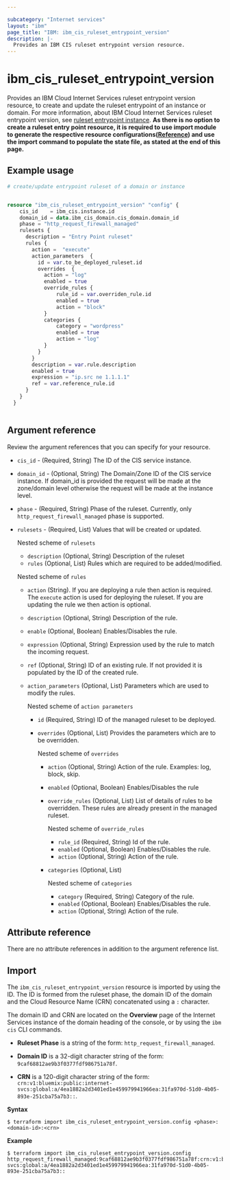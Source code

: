 ```yaml
---

subcategory: "Internet services"
layout: "ibm"
page_title: "IBM: ibm_cis_ruleset_entrypoint_version"
description: |-
  Provides an IBM CIS ruleset entrypoint version resource.
---
```


# ibm_cis_ruleset_entrypoint_version
Provides an IBM Cloud Internet Services ruleset entrypoint version resource, to create and update the ruleset entrypoint of an instance or domain. For more information, about IBM Cloud Internet Services ruleset entrypoint version, see [ruleset entrypoint instance](https://cloud.ibm.com/docs/cis?topic=cis-managed-rules-overview).
**As there is no option to create a ruleset entry point resource, it is required to use import module to generate the respective resource configurations([Reference](https://test.cloud.ibm.com/docs/cis?topic=cis-terraform-generating-configuration)) and use the import command to populate the state file, as stated at the end of this page.**

## Example usage

```terraform
# create/update entrypoint ruleset of a domain or instance


resource "ibm_cis_ruleset_entrypoint_version" "config" {
    cis_id    = ibm_cis.instance.id
    domain_id = data.ibm_cis_domain.cis_domain.domain_id
    phase = "http_request_firewall_managed"
    rulesets {
      description = "Entry Point ruleset"
      rules {
        action =  "execute"
        action_parameters  {
          id = var.to_be_deployed_ruleset.id
          overrides  {
            action = "log"
            enabled = true
            override_rules {
                rule_id = var.overriden_rule.id
                enabled = true
                action = "block"
            }
            categories {
                category = "wordpress"
                enabled = true
                action = "log"
            }
          }
        }
        description = var.rule.description
        enabled = true
        expression = "ip.src ne 1.1.1.1"
        ref = var.reference_rule.id
      }
    }
  }



```

## Argument reference
Review the argument references that you can specify for your resource. 

- `cis_id` - (Required, String) The ID of the CIS service instance.
- `domain_id` - (Optional, String) The Domain/Zone ID of the CIS service instance. If domain_id is provided the request will be made at the zone/domain level otherwise the request will be made at the instance level.
- `phase` - (Required, String) Phase of the ruleset. Currently, only `http_request_firewall_managed` phase is supported.
- `rulesets` - (Required, List) Values that will be created or updated.

  Nested scheme of `rulesets`
  - `description` (Optional, String) Description of the ruleset
  - `rules` (Optional, List) Rules which are required to be added/modified.

  Nested scheme of `rules`
    - `action` (String). If you are deploying a rule then action is required. The `execute` action is used for deploying the ruleset. If you are updating the rule we then action is optional.
    - `description` (Optional, String) Description of the rule.
    - `enable` (Optional, Boolean) Enables/Disables the rule.
    - `expression` (Optional, String) Expression used by the rule to match the incoming request.
    - `ref` (Optional, String) ID of an existing rule. If not provided it is populated by the ID of the created rule.
    - `action_parameters` (Optional, List) Parameters which are used to modify the rules.

      Nested scheme of `action parameters`
      - `id` (Required, String) ID of the managed ruleset to be deployed.
      - `overrides` (Optional, List) Provides the parameters which are to be overridden.

        Nested scheme of `overrides`
        - `action` (Optional, String) Action of the rule. Examples: log, block, skip.
        - `enabled` (Optional, Boolean) Enables/Disables the rule
        - `override_rules` (Optional, List) List of details of rules to be overridden. These rules are already present in the managed ruleset.

          Nested scheme of `override_rules`
          - `rule_id` (Required, String) Id of the rule.
          - `enabled` (Optional, Boolean) Enables/Disables the rule.
          - `action` (Optional, String) Action of the rule.
        - `categories` (Optional, List)

          Nested scheme of `categories`
          - `category` (Required, String) Category of the rule.
          - `enabled` (Optional, Boolean) Enables/Disables the rule.
          - `action` (Optional, String) Action of the rule.
        

## Attribute reference
There are no attribute references in addition to the argument reference list.


## Import
The `ibm_cis_ruleset_entrypoint_version` resource is imported by using the ID. The ID is formed from the ruleset phase, the domain ID of the domain and the Cloud Resource Name (CRN) concatenated  using a `:` character.

The domain ID and CRN are located on the **Overview** page of the Internet Services instance of the domain heading of the console, or by using the `ibm cis` CLI commands.

- **Ruleset Phase** is a string of the form: `http_request_firewall_managed`.

- **Domain ID** is a 32-digit character string of the form: `9caf68812ae9b3f0377fdf986751a78f`.

- **CRN** is a 120-digit character string of the form: `crn:v1:bluemix:public:internet-svcs:global:a/4ea1882a2d3401ed1e459979941966ea:31fa970d-51d0-4b05-893e-251cba75a7b3::`.

**Syntax**

```
$ terraform import ibm_cis_ruleset_entrypoint_version.config <phase>:<domain-id>:<crn>
```

**Example**

```
$ terraform import ibm_cis_ruleset_entrypoint_version.config http_request_firewall_managed:9caf68812ae9b3f0377fdf986751a78f:crn:v1:bluemix:public:internet-svcs:global:a/4ea1882a2d3401ed1e459979941966ea:31fa970d-51d0-4b05-893e-251cba75a7b3::
```
